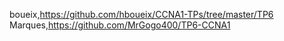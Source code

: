 boueix,https://github.com/hboueix/CCNA1-TPs/tree/master/TP6
Marques,https://github.com/MrGogo400/TP6-CCNA1
